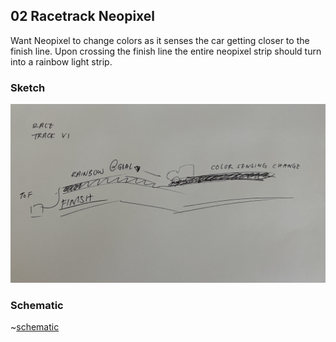## 02 Racetrack Neopixel 

Want Neopixel to change colors as it senses the car getting closer to the finish line. Upon crossing the finish line the entire neopixel strip should turn into a rainbow light strip. 

### Sketch
![racetrack image](https://github.com/carolynjhsu/Carol_Spr23/blob/main/02_Neopixel_RaceTrack/Sketch.png?raw=true)

### Schematic
~[schematic](https://github.com/carolynjhsu/Carol_Spr23/blob/main/02_Neopixel_RaceTrack/02_RaceTrack_Schematic_schem.png?raw=true)
